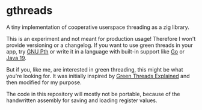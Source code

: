# gthreads

A tiny implementation of cooperative userspace threading as a
zig library.

This is an experiment and not meant for production usage! Therefore
I won't provide versioning or a changelog. If you want to use green threads
in your app, try [GNU Pth](https://www.gnu.org/software/pth/) or write it
in a language with built-in support like [Go](https://go.dev/tour/concurrency/1)
or [Java 19](https://openjdk.org/jeps/444).

But if you, like me, are interested in green threading, this might
be what you're looking for. It was initially inspired by
[Green Threads Explained](https://c9x.me/articles/gthreads/intro.html)
and then modified for my purpose.

The code in this repository will mostly not be portable, because of the
handwritten assembly for saving and loading register values.
